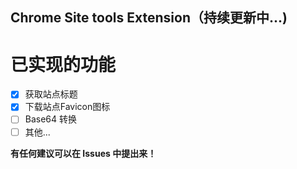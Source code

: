 Chrome Site tools Extension（持续更新中...)
----

# 已实现的功能
- [x] 获取站点标题
- [x] 下载站点Favicon图标
- [ ] Base64 转换
- [ ] 其他...

**有任何建议可以在 Issues 中提出来！**

